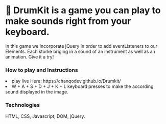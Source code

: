 # 🥁 DrumKit is a game you can play to make sounds right from your keyboard. 

<p> 
In this game we incorporate jQuery in order to add eventListeners to our Elements. Each storke briging in a sound of an instrument as well as an animation. Give it a try! 
</p> 

### How to play and Instructions 
<li> play live Here:  https://chanqodev.github.io/Drumkit/ </li> 
<li> W + A + S + D + J + K + L keyboard presses to make the according sound displayed in the image.</li> 

### Technologies
HTML, CSS, Javascript, DOM, jQuery.
